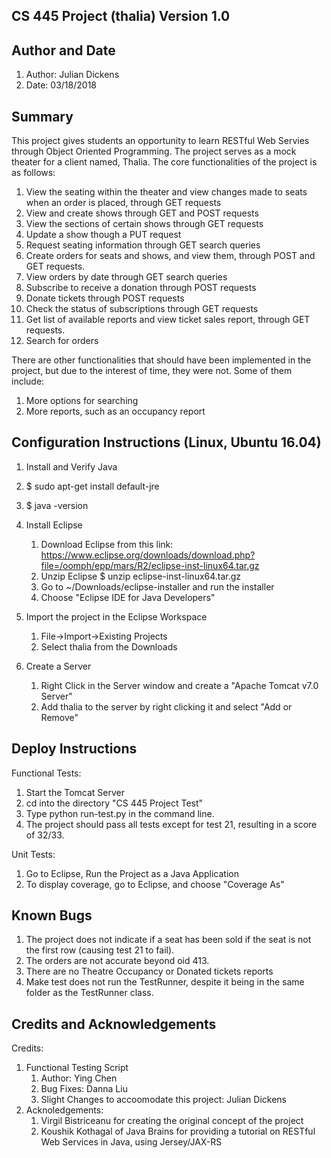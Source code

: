 CS 445 Project (thalia)
Version 1.0
---------------------------------------------------------------------------------
Author and Date
---------------------------------------------------------------------------------
1. Author: Julian Dickens
2. Date: 03/18/2018

Summary
---------------------------------------------------------------------------------
This project gives students an opportunity to learn RESTful Web Servies through Object Oriented Programming. The project serves as a mock theater for a client named, Thalia. The core functionalities of the project is as follows:
1. View the seating within the theater and view changes made to seats when an order is placed, through GET requests
2. View and create shows through GET and POST requests
3. View the sections of certain shows through GET requests
4. Update a show though a PUT request
5. Request seating information through GET search queries
6. Create orders for seats and shows, and view them, through POST and GET requests.
7. View orders by date through GET search queries
8. Subscribe to receive a donation through POST requests
9. Donate tickets through POST requests
10. Check the status of subscriptions through GET requests
11. Get list of available reports and view ticket sales report, through GET requests.
12. Search for orders

There are other functionalities that should have been implemented in the project, but due to the interest of time, they were not. Some of them include:
1. More options for searching
2. More reports, such as an occupancy report 

Configuration Instructions (Linux, Ubuntu 16.04)
----------------------------------------------------------------------------------
1. Install and Verify Java
 1. $ sudo apt-get install default-jre
 2. $ java -version

2. Install Eclipse
	1. Download Eclipse from this link:
	https://www.eclipse.org/downloads/download.php?file=/oomph/epp/mars/R2/eclipse-inst-linux64.tar.gz
	2. Unzip Eclipse
	$ unzip eclipse-inst-linux64.tar.gz
	3. Go to ~/Downloads/eclipse-installer and run the installer
	4. Choose "Eclipse IDE for Java Developers"


3. Import the project in the Eclipse Workspace
	1. File->Import->Existing Projects
	2. Select thalia from the Downloads

4. Create a Server
	1. Right Click in the Server window and create a "Apache Tomcat v7.0 Server"
	2. Add thalia to the server by right clicking it and select "Add or Remove"

Deploy Instructions 
----------------------------------------------------------------------------------
Functional Tests:
1. Start the Tomcat Server
2. cd into the directory "CS 445 Project Test"
3. Type python run-test.py in the command line.
4. The project should pass all tests except for test 21, resulting in a score of 32/33.

Unit Tests:
1. Go to Eclipse, Run the Project as a Java Application
2. To display coverage, go to Eclipse, and choose "Coverage As"

Known Bugs
---------------------------------------------------------------------------------
1. The project does not indicate if a seat has been sold if the seat is not the first row (causing test 21 to fail).
2. The orders are not accurate beyond oid 413.
3. There are no Theatre Occupancy or Donated tickets reports
4. Make test does not run the TestRunner, despite it being in the same folder as the TestRunner class.

Credits and Acknowledgements
----------------------------------------------------------------------------------
Credits:
1. Functional Testing Script
	1. Author: Ying Chen
	2. Bug Fixes: Danna Liu 
	3. Slight Changes to accoomodate this project: Julian Dickens 
2. Acknoledgements:
	1. Virgil Bistriceanu for creating the original concept of the project 
	2. Koushik Kothagal of Java Brains for providing a tutorial on RESTful Web Services in Java, using Jersey/JAX-RS







